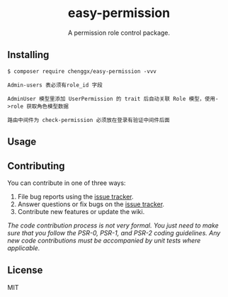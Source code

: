 <h1 align="center"> easy-permission </h1>

<p align="center"> A permission role control package.</p>


## Installing

```shell
$ composer require chenggx/easy-permission -vvv

Admin-users 表必须有role_id 字段

AdminUser 模型里添加 UserPermission 的 trait 后自动关联 Role 模型，使用->role 获取角色模型数据

路由中间件为 check-permission 必须放在登录有验证中间件后面

```

## Usage



## Contributing

You can contribute in one of three ways:

1. File bug reports using the [issue tracker](https://github.com/chenggx/easyPermission/issues).
2. Answer questions or fix bugs on the [issue tracker](https://github.com/chenggx/easyPermission/issues).
3. Contribute new features or update the wiki.

_The code contribution process is not very formal. You just need to make sure that you follow the PSR-0, PSR-1, and PSR-2 coding guidelines. Any new code contributions must be accompanied by unit tests where applicable._

## License

MIT